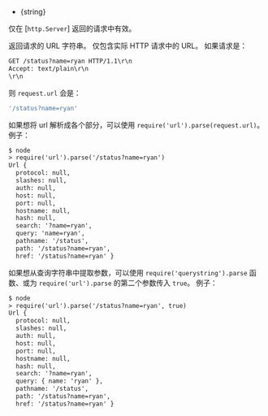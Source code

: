 <!-- YAML
added: v0.1.90
-->

* {string}

仅在 [`http.Server`] 返回的请求中有效。

返回请求的 URL 字符串。
仅包含实际 HTTP 请求中的 URL。
如果请求是：


```txt
GET /status?name=ryan HTTP/1.1\r\n
Accept: text/plain\r\n
\r\n
```

则 `request.url` 会是：

<!-- eslint-disable semi -->
```js
'/status?name=ryan'
```

如果想将 url 解析成各个部分，可以使用 `require('url').parse(request.url)`。
例子：

```txt
$ node
> require('url').parse('/status?name=ryan')
Url {
  protocol: null,
  slashes: null,
  auth: null,
  host: null,
  port: null,
  hostname: null,
  hash: null,
  search: '?name=ryan',
  query: 'name=ryan',
  pathname: '/status',
  path: '/status?name=ryan',
  href: '/status?name=ryan' }
```

如果想从查询字符串中提取参数，可以使用 `require('querystring').parse` 函数、或为 `require('url').parse` 的第二个参数传入 `true`。
例子：

```txt
$ node
> require('url').parse('/status?name=ryan', true)
Url {
  protocol: null,
  slashes: null,
  auth: null,
  host: null,
  port: null,
  hostname: null,
  hash: null,
  search: '?name=ryan',
  query: { name: 'ryan' },
  pathname: '/status',
  path: '/status?name=ryan',
  href: '/status?name=ryan' }
```

